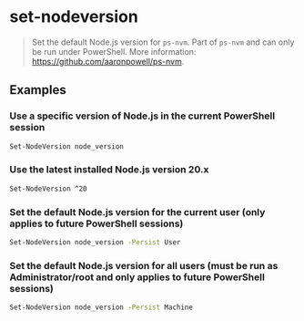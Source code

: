 # set-nodeversion

> Set the default Node.js version for `ps-nvm`. Part of `ps-nvm` and can only be run under PowerShell. More information: <https://github.com/aaronpowell/ps-nvm>.

## Examples

### Use a specific version of Node.js in the current PowerShell session

```bash
Set-NodeVersion node_version
```

### Use the latest installed Node.js version 20.x

```bash
Set-NodeVersion ^20
```

### Set the default Node.js version for the current user (only applies to future PowerShell sessions)

```bash
Set-NodeVersion node_version -Persist User
```

### Set the default Node.js version for all users (must be run as Administrator/root and only applies to future PowerShell sessions)

```bash
Set-NodeVersion node_version -Persist Machine
```
